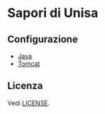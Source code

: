 # Sapori di Unisa

## Configurazione
- [Java](conf/JAVA.md)
- [Tomcat](conf/TOMCAT.md)

## Licenza
Vedi [LICENSE](LICENSE).
